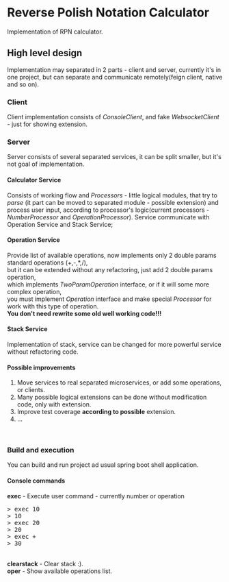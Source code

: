 <h1>Reverse Polish Notation Calculator</h1>
Implementation of RPN calculator.
<h2>High level design</h2>
Implementation may separated in 2 parts - client and server, currently it's in one project, but can
separate and communicate remotely(feign client, native and so on).
<h3>Client</h3>
Client implementation consists of <i>ConsoleClient</i>, and fake <i>WebsocketClient</i> - just for showing extension.
<h3>Server</h3>
Server consists of several separated services, it can be split smaller, but it's not goal of implementation.
<h4>Calculator Service</h4>
Consists of working flow and <i>Processors</i> - little logical modules, 
that try to <i>parse</i> (it part can be moved to separated module - possible extension) and process user input, 
according to processor's logic(current processors - <i>NumberProcessor</i> and <i>OperationProcessor</i>).
Service communicate with Operation Service and Stack Service;
<h4>Operation Service</h4>
Provide list of available operations, now implements only 2 double params standard operations (+,-,*,/),<br/>
but it can be extended without any refactoring, just add 2 double params operation,<br/> 
which implements <i>TwoParamOperation</i> interface, or if it will some more complex operation,<br/> 
you must implement <i>Operation</i> interface and make special <i>Processor</i> for work with this type of operation.<br/>
<b>You don't need rewrite some old well working code!!!</b>
<h4>Stack Service</h4>
Implementation of stack, service can be changed for more powerful service without refactoring code.
<br/>
<h4>Possible improvements</h4>
<ol>
<li>Move services to real separated microservices, or add some operations, or clients.</li>
<li>Many possible logical extensions can be done without modification code, only with extension.</li>
<li>Improve test coverage <b>according to possible</b> extension.</li>
<li>...</li>
</ol>
<br/>
<h3>Build and execution</h3>
You can build and run project ad usual spring boot shell application.
<h4>Console commands</h4>
<b>exec</b> - Execute user command - currently number or operation<br/>
<pre>
> exec 10
> 10
> exec 20
> 20
> exec +
> 30
</pre><br/>
<b>clearstack</b> - Clear stack :).<br/> 
<b>oper</b> - Show available operations list.